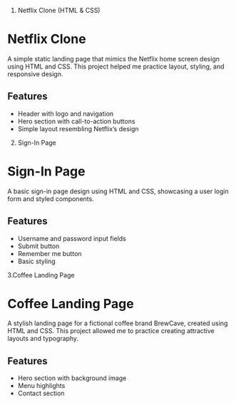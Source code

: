 1. Netflix Clone (HTML & CSS)
# Netflix Clone
A simple static landing page that mimics the Netflix home screen design using HTML and CSS. This project helped me practice layout, styling, and responsive design.

## Features
- Header with logo and navigation
- Hero section with call-to-action buttons
- Simple layout resembling Netflix’s design

2. Sign-In Page

# Sign-In Page

A basic sign-in page design using HTML and CSS, showcasing a user login form and styled components.

## Features
- Username and password input fields
- Submit button
- Remember me button
- Basic styling

3.Coffee Landing Page

# Coffee Landing Page

A stylish landing page for a fictional coffee brand BrewCave, created using HTML and CSS. This project allowed me to practice creating attractive layouts and typography.

## Features
- Hero section with background image
- Menu highlights
- Contact section
